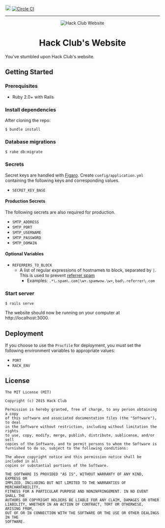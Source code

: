 <a name="top"></a>
<a href="https://www.irccloud.com/invite?channel=%23hackclub&amp;hostname=irc.freenode.net&amp;port=6697&amp;ssl=1" target="_blank"><img src="https://www.irccloud.com/invite-svg?channel=%23hackclub&amp;hostname=irc.freenode.net&amp;port=6697&amp;ssl=1"  height="18"></a> [![Circle CI](https://circleci.com/gh/hackclub/website.svg?style=svg)](https://circleci.com/gh/hackclub/website)

-------------------------------------------------------------------------------

<p align="center"><img src="https://raw.githubusercontent.com/hackclub/dinosaurs/68ccf2b66be441748ee0639df01deb3ea354cfc7/code_dinosaur.png" alt="Hack Club Website" /></p>
<h1 align="center">Hack Club's Website</h1>

You've stumbled upon Hack Club's website.

## Getting Started

### Prerequisites

- Ruby 2.0+ with Rails

### Install dependencies

After cloning the repo:

    $ bundle install

### Database migrations

    $ rake db:migrate

### Secrets

Secret keys are handled with [Figaro](https://github.com/laserlemon/figaro).
Create `config/application.yml` containing the following keys and 
corresponding values.

- `SECRET_KEY_BASE`

#### Production Secrets

The following secrets are also required for production.

- `SMTP_ADDRESS`
- `SMTP_PORT`
- `SMTP_USERNAME`
- `SMTP_PASSWORD`
- `SMTP_DOMAIN`

#### Optional Variables

- `REFERRERS_TO_BLOCK`
  - A list of regular expressions of hostnames to block, separated by `|`. This
    is used to prevent
    [referrer spam](https://en.wikipedia.org/wiki/Referer_spam)
    - Examples: `.*\.spam\.com|\w+.spamwow.\w+`, `bad\.referrer\.com`

### Start server

    $ rails serve

The website should now be running on your computer at http://localhost:3000.

## Deployment

If you choose to use the `Procfile` for deployment, you _must_ set the
following environment variables to appropriate values:

- `PORT`
- `RACK_ENV`

## License

```
The MIT License (MIT)

Copyright (c) 2015 Hack Club

Permission is hereby granted, free of charge, to any person obtaining a copy
of this software and associated documentation files (the "Software"), to deal
in the Software without restriction, including without limitation the rights
to use, copy, modify, merge, publish, distribute, sublicense, and/or sell
copies of the Software, and to permit persons to whom the Software is
furnished to do so, subject to the following conditions:

The above copyright notice and this permission notice shall be included in all
copies or substantial portions of the Software.

THE SOFTWARE IS PROVIDED "AS IS", WITHOUT WARRANTY OF ANY KIND, EXPRESS OR
IMPLIED, INCLUDING BUT NOT LIMITED TO THE WARRANTIES OF MERCHANTABILITY,
FITNESS FOR A PARTICULAR PURPOSE AND NONINFRINGEMENT. IN NO EVENT SHALL THE
AUTHORS OR COPYRIGHT HOLDERS BE LIABLE FOR ANY CLAIM, DAMAGES OR OTHER
LIABILITY, WHETHER IN AN ACTION OF CONTRACT, TORT OR OTHERWISE, ARISING FROM,
OUT OF OR IN CONNECTION WITH THE SOFTWARE OR THE USE OR OTHER DEALINGS IN THE
SOFTWARE.
```
